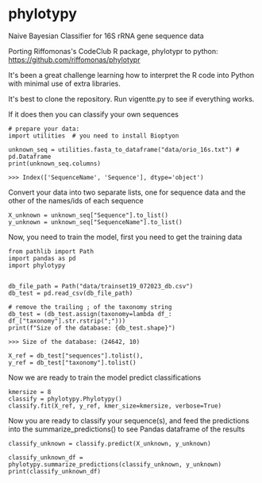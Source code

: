 # phylotypy
Naive Bayesian Classifier for 16S rRNA gene sequence data

Porting Riffomonas's CodeClub R package, phylotypr to python: https://github.com/riffomonas/phylotypr

It's been a great challenge learning how to interpret the R code into Python with minimal use of extra libraries.

It's best to clone the repository.  Run vigentte.py to see if everything works.

If it does then you can classify your own sequences

```
# prepare your data:
import utilities  # you need to install Bioptyon

unknown_seq = utilities.fasta_to_dataframe("data/orio_16s.txt") # pd.Dataframe
print(unknown_seq.columns)
```
```
>>> Index(['SequenceName', 'Sequence'], dtype='object')
```
Convert your data into two separate lists, one for sequence data and the other of the names/ids of each sequence
```
X_unknown = unknown_seq["Sequence"].to_list()
y_unknown = unknown_seq["SequenceName"].to_list()
```

Now, you need to train the model, first you need to get the training data
```
from pathlib import Path
import pandas as pd
import phylotypy


db_file_path = Path("data/trainset19_072023_db.csv")
db_test = pd.read_csv(db_file_path)

# remove the trailing ; of the taxonomy string
db_test = (db_test.assign(taxonomy=lambda df_: df_["taxonomy"].str.rstrip(";")))
print(f"Size of the database: {db_test.shape}")
```
```
>>> Size of the database: (24642, 10)
```
```
X_ref = db_test["sequences"].tolist(),
y_ref = db_test["taxonomy"].tolist()
```
Now we are ready to train the model predict classifications
```
kmersize = 8
classify = phylotypy.Phylotypy()
classify.fit(X_ref, y_ref, kmer_size=kmersize, verbose=True)
```
Now you are ready to classify your sequence(s), and feed the predictions into the summarize_predictions()
to see Pandas dataframe of the results
```
classify_unknown = classify.predict(X_unknown, y_unknown)

classify_unknown_df = phylotypy.summarize_predictions(classify_unknown, y_unknown)
print(classify_unknown_df)
```
